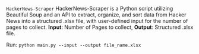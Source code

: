  `HackerNews-Scraper`
  HackerNews-Scraper is a Python script utilizing Beautiful Soup and an API to extract, organize, and sort data from Hacker News into a structured .xlsx file, with user-defined input for the number of pages to collect.
**Input**: Number of Pages to collect,
**Output**: Structured .xlsx file.
 
 Run: `python main.py --input --output file_name.xlsx`
